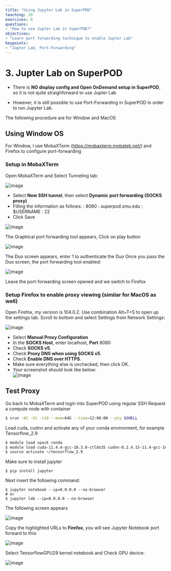 ```yaml
---
title: "Using Jupyter Lab in SuperPOD"
teaching: 20
exercises: 0
questions:
- "How to use Jupter Lab in SuperPOD?"
objectives:
- "Learn port forwarding technique to enable Jupter Lab"
keypoints:
- "Jupter Lab, Port-Forwarding"
---
```


# 3. Jupter Lab on SuperPOD

- There is **NO display config and Open OnDemand setup in SuperPOD**, so it is not quite straighforward to use Jupter Lab

- However, it is still possible to use Port-Forwarding in SuperPOD in order to run Jupyter Lab.

The following procedure are for Window and MacOS

## Using Window OS

For Window, I use MobaXTerm (https://mobaxterm.mobatek.net/) and Firefox to configure port-forwarding

### Setup in MobaXTerm

Open MobaXTerm and Select Tunneling tab:

![image](https://user-images.githubusercontent.com/43855029/189714886-2e90e9fc-123c-48ac-8c2d-c817441b5a09.png)

- Select **New SSH tunnel**, then select **Dynamic port forwarding (SOCKS proxy)**
- Filling the information as follows:
    **<Forwarded port>**: 8080
    **<SSH server>**: superpod.smu.edu
    **<SSH login>**: $USERNAME
    **<SSH port>**: 22
- Click Save
       
![image](https://user-images.githubusercontent.com/43855029/189715197-37ce44ee-b4f7-4b88-900c-dc9d2442168f.png)

The Graphical port forwarding tool appears, Click on play button
      
![image](https://user-images.githubusercontent.com/43855029/189715476-66ca7a82-87d6-4230-8aca-e508d1db96ae.png)

The Duo screen appears, enter 1 to authenticate the Duo
Once you pass the Duo screen, the port forwarding tool enabled:
      
![image](https://user-images.githubusercontent.com/43855029/189716103-1ac8f8b4-e822-4ed7-a7e8-a6d3e1f9c9c8.png)

Leave the port-forwarding screen opened and we switch to Firefox

### Setup Firefox to enable proxy viewing (similar for MacOS as well)

Open Firefox, my version is 104.0.2.
Use combination Alt+T+S to open up the settings tab. Scroll to bottom and select Settings from Network Settings:
        
![image](https://user-images.githubusercontent.com/43855029/189716620-973851c3-255c-4f21-9af3-ca156f16c980.png)

- Select **Manual Proxy Configuration**
- In the **SOCKS Host**, enter localhost, **Port** 8080
- Check **SOCKS v5**.
- Check **Proxy DNS when using SOCKS v5**.
- Check **Enable DNS over HTTPS**.
- Make sure everything else is unchecked, then click OK.
- Your screenshot should look like below:        
![image](https://user-images.githubusercontent.com/43855029/189716896-4415fb80-9b1f-4287-9ecf-6adc2b1357ef.png)

## Test Proxy
        
Go back to MobaXTerm and login into SuperPOD using regular SSH 
Request a compute node with container
        
```bash
$ srun -N1 -G1 -c10 --mem=64G --time=12:00:00 --pty $SHELL
```        

Load cuda, cudnn and activate any of your conda environment, for example Tensorflow_2.9
   
```bash
$ module load spack conda
$ module load cuda-11.4.4-gcc-10.3.0-ctldo35 cudnn-8.2.4.15-11.4-gcc-10.3.0-eluwegp
$ source activate ~/tensorflow_2.9   
``` 
   
Make sure to install jupyter
   
```
$ pip install jupyter   
```   
   
Next insert the following command:
        
```
$ jupyter notebook --ip=0.0.0.0 --no-browser
# or
$ jupyter lab --ip=0.0.0.0 --no-browser   
```

The following screen appears
   
![image](https://user-images.githubusercontent.com/43855029/211889136-0eb5ef90-b306-454b-8fd9-8fab290b79b4.png)
   
       
Copy the highlighted URLs to **Firefox**, you will see Jupyter Notebook port forward to this:
        
![image](https://user-images.githubusercontent.com/43855029/211889462-ea4ebe65-9f2f-4bc4-9980-493ffe74bed7.png)
   
Select TensorflowGPU29 kernel notebook and Check GPU device:
   
![image](https://user-images.githubusercontent.com/43855029/211889805-da9d0740-3383-4b74-a347-b16525708ba3.png)

   
   

   
        
        
